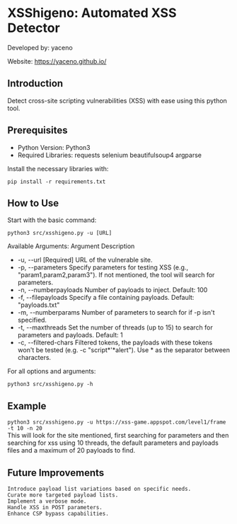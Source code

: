 # XSShigeno: Automated XSS Detector

Developed by: yaceno  

Website: https://yaceno.github.io/

## Introduction

Detect cross-site scripting vulnerabilities (XSS) with ease using this python tool.

## Prerequisites
- Python Version: Python3
- Required Libraries:
        requests
        selenium
        beautifulsoup4
        argparse

Install the necessary libraries with:

`pip install -r requirements.txt`

## How to Use

Start with the basic command:

`python3 src/xsshigeno.py -u [URL]`

Available Arguments:
Argument	Description
- -u, --url	[Required] URL of the vulnerable site.
- -p, --parameters	Specify parameters for testing XSS (e.g., "param1,param2,param3"). If not mentioned, the tool will search for parameters.
- -n, --numberpayloads	Number of payloads to inject. Default: 100
- -f, --filepayloads	Specify a file containing payloads. Default: "payloads.txt"
- -m, --numberparams	Number of parameters to search for if -p isn't specified.
- -t, --maxthreads	Set the number of threads (up to 15) to search for parameters and payloads. Default: 1
- -c, --filtered-chars  Filtered tokens, the payloads with these tokens won't be tested (e.g. -c "script*'*alert"). Use * as the separator between characters.

For all options and arguments:

`python3 src/xsshigeno.py -h`

## Example 
`python3 src/xsshigeno.py -u https://xss-game.appspot.com/level1/frame -t 10 -n 20`  
This will look for the site mentioned, first searching for parameters and then searching for xss using 10 threads, the default parameters and payloads files and a maximum of 20 payloads to find.

## Future Improvements

    Introduce payload list variations based on specific needs.
    Curate more targeted payload lists.
    Implement a verbose mode.
    Handle XSS in POST parameters.
    Enhance CSP bypass capabilities.
